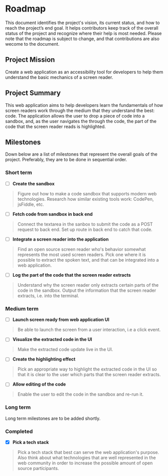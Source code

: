 # Roadmap
This document identifies the project's vision, its current status, and how to reach the project’s end goal. It helps contributors keep track of the overall status of the project and recognize where their help is most needed. Please note that the roadmap is subject to change, and that contributions are also wecome to the document.

## Project Mission
Create a web application as an accessibility tool for developers to help them understand the basic mechanics of a screen reader.

## Project Summary
This web application aims to help developers learn the fundamentals of how screen readers work through the medium that they understand the best: code. The application allows the user to drop a piece of code into a sandbox, and, as the user navigates the through the code, the part of the code that the screen reader reads is highlighted.

## Milestones
Down below are a list of milestones that represent the overall goals of the project. Preferably, they are to be done in sequential order.

### Short term
- [ ] **Create the sandbox**
> Figure out how to make a code sandbox that supports modern web technologies. Research how similar existing tools work: CodePen, jsFiddle, etc.
- [ ] **Fetch code from sandbox in back end**
> Connect the textarea in the sanbox to submit the code as a POST request to back end. Set up route in back end to catch that code.
- [ ] **Integrate a screen reader into the application**
> Find an open source screen reader who's behavior somewhat represents the most used screen readers. Pick one where it is possible to extract the spoken text, and that can be integrated into a web application.
- [ ] **Log the part of the code that the screen reader extracts**
>  Understand why the screen reader only extracts certain parts of the code in the sandbox. Output the information that the screen reader extracts, i.e. into the terminal.

### Medium term
- [ ] **Launch screen ready from web application UI**
> Be able to launch the screen from a user interaction, i.e a click event.
- [ ] **Visualize the extracted code in the UI**
> Make the extracted code update live in the UI.
- [ ] **Create the highlighting effect**
> Pick an appropriate way to highlight the extracted code in the UI so that it is clear to the user which parts that the screen reader extracts.
- [ ] **Allow editing of the code**
> Enable the user to edit the code in the sandbox and re-run it.

### Long term
Long term milestones are to be added shortly.

### Completed
- [x] **Pick a tech stack**
> Pick a tech stack that best can serve the web application's purpose. Also think about what technologies that are well represented in the web community in order to increase the possible amount of open source participants.
